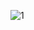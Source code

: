 ![1](https://user-images.githubusercontent.com/73426989/150660817-b5fe3ad1-69f3-468e-836a-ce7e2c0d2257.png)
